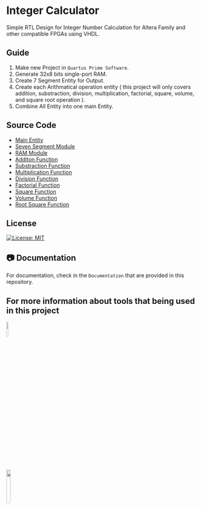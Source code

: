 # Integer Calculator
Simple RTL Design for Integer Number Calculation for Altera Family and other compatible FPGAs using VHDL.

## Guide
1. Make new Project in `Quartus Prime Software`.
2. Generate 32x8 bits single-port RAM.
3. Create 7 Segment Entity for Output.
4. Create each Arithmatical operation entity ( this project will only covers addition, substraction, division, multiplication, factorial, square, volume, and square root operation ).
5. Combine All Entity into one main Entity.

## Source Code
- <a href = "https://github.com/WolfDroid/Integer_Calculator/blob/master/Memblock_Calc.vhd" >Main Entity</a>
- <a href = "https://github.com/WolfDroid/Integer_Calculator/blob/master/seven_segment.vhdd" >Seven Segment Module</a>
- <a href = "https://github.com/WolfDroid/Integer_Calculator/blob/master/ram32x8.vhd" >RAM Module</a>
- <a href = "https://github.com/WolfDroid/Integer_Calculator/blob/master/Decimal_Adder.vhd" >Additon Function</a>
- <a href = "https://github.com/WolfDroid/Integer_Calculator/blob/master/Decimal_Substractor.vhd" >Substraction Function</a>
- <a href = "https://github.com/WolfDroid/Integer_Calculator/blob/master/Decimal_Multiplier.vhd" >Multiplication Function</a>
- <a href = "https://github.com/WolfDroid/Integer_Calculator/blob/master/Decimal_Divider.vhd" >Division Function</a>
- <a href = "https://github.com/WolfDroid/Integer_Calculator/blob/master/Decimal_Factorial.vhd" >Factorial Function</a>
- <a href = "https://github.com/WolfDroid/Integer_Calculator/blob/master/Decimal_Square.vhd" >Square Function</a>
- <a href = "https://github.com/WolfDroid/Integer_Calculator/blob/master/Decimal_Volume.vhd" >Volume Function</a>
- <a href = "https://github.com/WolfDroid/Integer_Calculator/blob/master/Squart.vhd" >Root Square Function</a>

## License
[![License: MIT](https://img.shields.io/badge/License-MIT-yellow.svg)](https://opensource.org/licenses/MIT)

## :camera: Documentation
For documentation, check in the `Documentation` that are provided in this repository.

## For more information about tools that being used in this project
<a href = "https://www.mentor.com/company/higher_ed/modelsim-student-edition">
  <img src="https://media.digikey.com/photos/Altera%20Photos/modelsim.jpg" width="10%" height="10%">
</a>
<br>
<a href = "https://www.intel.co.id/content/www/id/id/software/programmable/quartus-prime/overview.html">
  <img src="https://www.doulos.com/images/logos/Quartus_Prime.jpg" width="15%" height="15%"'>
</a>
